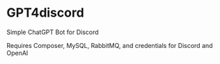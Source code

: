 # GPT4discord

Simple ChatGPT Bot for Discord

Requires Composer, MySQL, RabbitMQ, and credentials for Discord and OpenAI
